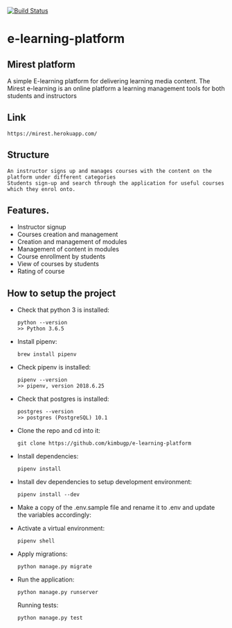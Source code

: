 [![Build Status](https://travis-ci.com/kimbugp/e-learning-platform.svg?branch=develop)](https://travis-ci.com/kimbugp/e-learning-platform)
# e-learning-platform

## Mirest platform
A simple E-learning platform for delivering learning media content.
The Mirest e-learning is an online platform a learning management tools for both students and instructors

## Link 
    https://mirest.herokuapp.com/ 

## Structure
    An instructor signs up and manages courses with the content on the platform under different categories
    Students sign-up and search through the application for useful courses which they enrol onto.
    
## Features.

- Instructor signup
- Courses creation and management
- Creation and management of modules
- Management of content in modules
- Course enrollment by students
- View of courses by students
- Rating of course


## How to setup the project 
-   Check that python 3 is installed:

    ```
    python --version
    >> Python 3.6.5
    ```

-   Install pipenv:

    ```
    brew install pipenv
    ```

-   Check pipenv is installed:
    ```
    pipenv --version
    >> pipenv, version 2018.6.25
    ```
-   Check that postgres is installed:

    ```
    postgres --version
    >> postgres (PostgreSQL) 10.1
    ```
-   Clone the  repo and cd into it:

    ```
    git clone https://github.com/kimbugp/e-learning-platform
    ```

-   Install dependencies:

    ```
    pipenv install
    ```

-   Install dev dependencies to setup development environment:

    ```
    pipenv install --dev
    ```
-   Make a copy of the .env.sample file and rename it to .env and update the variables accordingly:

-   Activate a virtual environment:

    ```
    pipenv shell
    ```

-   Apply migrations:

    ```
    python manage.py migrate
    ```
*   Run the application:

    ```
    python manage.py runserver
    ```

    Running tests:

    ```
    python manage.py test
    ```